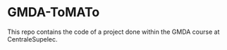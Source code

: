 # GMDA-ToMATo
This repo contains the code of a project done within the GMDA course at CentraleSupelec.

